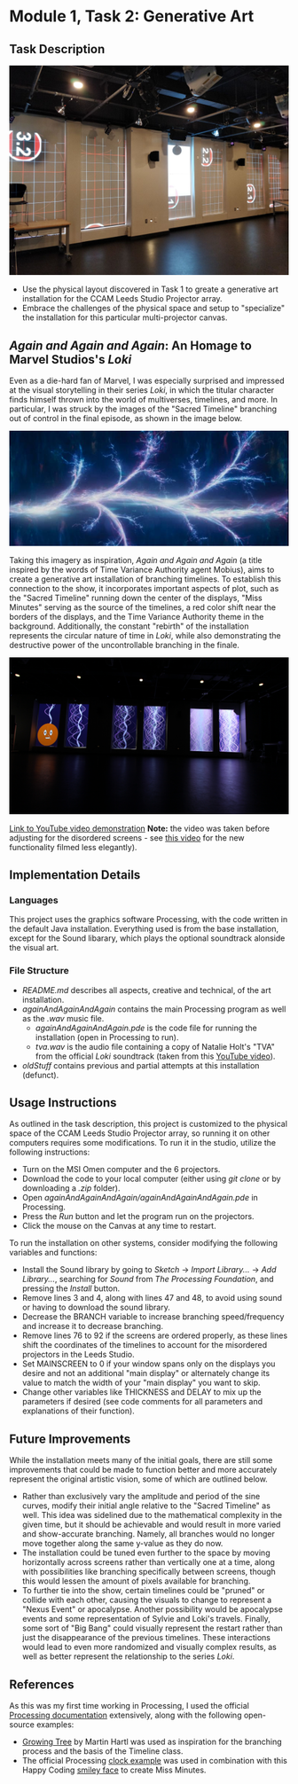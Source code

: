 # Module 1, Task 2: Generative Art

## Task Description

![Leeds Setup](./images/leads-projectors.jpg)

- Use the physical layout discovered in Task 1 to greate a generative art installation for the CCAM Leeds Studio Projector array.
- Embrace the challenges of the physical space and setup to "specialize" the installation for this particular multi-projector canvas.

## *Again and Again and Again*: An Homage to Marvel Studios's *Loki*
Even as a die-hard fan of Marvel, I was especially surprised and impressed at the visual storytelling in their series *Loki*, in which the titular character finds himself thrown into the world of multiverses, timelines, and more. In particular, I was struck by the images of the "Sacred Timeline" branching out of control in the final episode, as shown in the image below.

![Loki Branching Timelines](./images/branchingTimelines.jpg)

Taking this imagery as inspiration, *Again and Again and Again* (a title inspired by the words of Time Variance Authority agent Mobius), aims to create a generative art installation of branching timelines. To establish this connection to the show, it incorporates important aspects of plot, such as the "Sacred Timeline" running down the center of the displays, "Miss Minutes" serving as the source of the timelines, a red color shift near the borders of the displays, and the Time Variance Authority theme in the background. Additionally, the constant "rebirth" of the installation represents the circular nature of time in *Loki*, while also demonstrating the destructive power of the uncontrollable branching in the finale.

![Again and Again and Again](./images/IMG_3208.JPG)

[Link to YouTube video demonstration](https://youtu.be/lurt8L2SHBo)
**Note:** the video was taken before adjusting for the disordered screens - see [this video](https://drive.google.com/file/d/1A6kfnWYGWetvha9P2aVcn8j6SxgXjgjS/view?usp=sharing) for the new functionality filmed less elegantly).

## Implementation Details

### Languages
This project uses the graphics software Processing, with the code written in the default Java installation. Everything used is from the base installation, except for the Sound libarary, which plays the optional soundtrack alonside the visual art.

### File Structure
- *README.md* describes all aspects, creative and technical, of the art installation.
- *againAndAgainAndAgain* contains the main Processing program as well as the *.wav* music file.
  - *againAndAgainAndAgain.pde* is the code file for running the installation (open in Processing to run).
  - *tva.wav* is the audio file containing a copy of Natalie Holt's "TVA" from the official *Loki* soundtrack (taken from this [YouTube video](https://youtu.be/SRWSfXdlNPc)).
- *oldStuff* contains previous and partial attempts at this installation (defunct).

## Usage Instructions
As outlined in the task description, this project is customized to the physical space of the CCAM Leeds Studio Projector array, so running it on other computers requires some modifications. To run it in the studio, utilize the following instructions:
- Turn on the MSI Omen computer and the 6 projectors.
- Download the code to your local computer (either using *git clone* or by downloading a *.zip* folder).
- Open *againAndAgainAndAgain/againAndAgainAndAgain.pde* in Processing.
- Press the *Run* button and let the program run on the projectors.
- Click the mouse on the Canvas at any time to restart.

To run the installation on other systems, consider modifying the following variables and functions:
- Install the Sound library by going to *Sketch* -> *Import Library...* -> *Add Library...*, searching for *Sound* from *The Processing Foundation*, and pressing the *Install* button.
- Remove lines 3 and 4, along with lines 47 and 48, to avoid using sound or having to download the sound library.
- Decrease the BRANCH variable to increase branching speed/frequency and increase it to decrease branching.
- Remove lines 76 to 92 if the screens are ordered properly, as these lines shift the coordinates of the timelines to account for the misordered projectors in the Leeds Studio.
- Set MAINSCREEN to 0 if your window spans only on the displays you desire and not an additional "main display" or alternately change its value to match the width of your "main display" you want to skip.
- Change other variables like THICKNESS and DELAY to mix up the parameters if desired (see code comments for all parameters and explanations of their function).

## Future Improvements
While the installation meets many of the initial goals, there are still some improvements that could be made to function better and more accurately represent the original artistic vision, some of which are outlined below.
- Rather than exclusively vary the amplitude and period of the sine curves, modify their initial angle relative to the "Sacred Timeline" as well. This idea was sidelined due to the mathematical complexity in the given time, but it should be achievable and would result in more varied and show-accurate branching. Namely, all branches would no longer move together along the same y-value as they do now.
- The installation could be tuned even further to the space by moving horizontally across screens rather than vertically one at a time, along with possibilities like branching specifically between screens, though this would lessen the amount of pixels available for branching.
- To further tie into the show, certain timelines could be "pruned" or collide with each other, causing the visuals to change to represent a "Nexus Event" or apocalypse. Another possibility would be apocalypse events and some representation of Sylvie and Loki's travels. Finally, some sort of "Big Bang" could visually represent the restart rather than just the disappearance of the previous timelines. These interactions would lead to even more randomized and visually complex results, as well as better represent the relationship to the series *Loki*.

## References
As this was my first time working in Processing, I used the official [Processing documentation](https://processing.org) extensively, along with the following open-source examples:
- [Growing Tree](https://openprocessing.org/sketch/155415/) by Martin Hartl was used as inspiration for the branching process and the basis of the Timeline class.
- The official Processing [clock example](https://processing.org/examples/clock.html) was used in combination with this Happy Coding [smiley face](https://happycoding.io/examples/processing/calling-functions/smiley-face) to create Miss Minutes.
